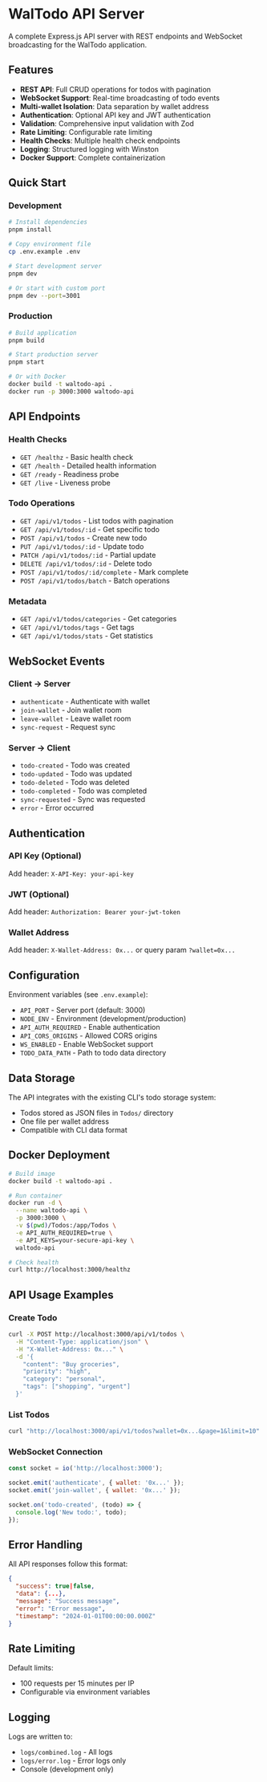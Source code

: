 # WalTodo API Server

A complete Express.js API server with REST endpoints and WebSocket broadcasting for the WalTodo application.

## Features

- **REST API**: Full CRUD operations for todos with pagination
- **WebSocket Support**: Real-time broadcasting of todo events
- **Multi-wallet Isolation**: Data separation by wallet address
- **Authentication**: Optional API key and JWT authentication
- **Validation**: Comprehensive input validation with Zod
- **Rate Limiting**: Configurable rate limiting
- **Health Checks**: Multiple health check endpoints
- **Logging**: Structured logging with Winston
- **Docker Support**: Complete containerization

## Quick Start

### Development

```bash
# Install dependencies
pnpm install

# Copy environment file
cp .env.example .env

# Start development server
pnpm dev

# Or start with custom port
pnpm dev --port=3001
```

### Production

```bash
# Build application
pnpm build

# Start production server
pnpm start

# Or with Docker
docker build -t waltodo-api .
docker run -p 3000:3000 waltodo-api
```

## API Endpoints

### Health Checks
- `GET /healthz` - Basic health check
- `GET /health` - Detailed health information
- `GET /ready` - Readiness probe
- `GET /live` - Liveness probe

### Todo Operations
- `GET /api/v1/todos` - List todos with pagination
- `GET /api/v1/todos/:id` - Get specific todo
- `POST /api/v1/todos` - Create new todo
- `PUT /api/v1/todos/:id` - Update todo
- `PATCH /api/v1/todos/:id` - Partial update
- `DELETE /api/v1/todos/:id` - Delete todo
- `POST /api/v1/todos/:id/complete` - Mark complete
- `POST /api/v1/todos/batch` - Batch operations

### Metadata
- `GET /api/v1/todos/categories` - Get categories
- `GET /api/v1/todos/tags` - Get tags  
- `GET /api/v1/todos/stats` - Get statistics

## WebSocket Events

### Client → Server
- `authenticate` - Authenticate with wallet
- `join-wallet` - Join wallet room
- `leave-wallet` - Leave wallet room
- `sync-request` - Request sync

### Server → Client
- `todo-created` - Todo was created
- `todo-updated` - Todo was updated
- `todo-deleted` - Todo was deleted
- `todo-completed` - Todo was completed
- `sync-requested` - Sync was requested
- `error` - Error occurred

## Authentication

### API Key (Optional)
Add header: `X-API-Key: your-api-key`

### JWT (Optional)
Add header: `Authorization: Bearer your-jwt-token`

### Wallet Address
Add header: `X-Wallet-Address: 0x...` or query param `?wallet=0x...`

## Configuration

Environment variables (see `.env.example`):

- `API_PORT` - Server port (default: 3000)
- `NODE_ENV` - Environment (development/production)
- `API_AUTH_REQUIRED` - Enable authentication
- `API_CORS_ORIGINS` - Allowed CORS origins
- `WS_ENABLED` - Enable WebSocket support
- `TODO_DATA_PATH` - Path to todo data directory

## Data Storage

The API integrates with the existing CLI's todo storage system:
- Todos stored as JSON files in `Todos/` directory
- One file per wallet address
- Compatible with CLI data format

## Docker Deployment

```bash
# Build image
docker build -t waltodo-api .

# Run container
docker run -d \
  --name waltodo-api \
  -p 3000:3000 \
  -v $(pwd)/Todos:/app/Todos \
  -e API_AUTH_REQUIRED=true \
  -e API_KEYS=your-secure-api-key \
  waltodo-api

# Check health
curl http://localhost:3000/healthz
```

## API Usage Examples

### Create Todo
```bash
curl -X POST http://localhost:3000/api/v1/todos \
  -H "Content-Type: application/json" \
  -H "X-Wallet-Address: 0x..." \
  -d '{
    "content": "Buy groceries",
    "priority": "high",
    "category": "personal",
    "tags": ["shopping", "urgent"]
  }'
```

### List Todos
```bash
curl "http://localhost:3000/api/v1/todos?wallet=0x...&page=1&limit=10"
```

### WebSocket Connection
```javascript
const socket = io('http://localhost:3000');

socket.emit('authenticate', { wallet: '0x...' });
socket.emit('join-wallet', { wallet: '0x...' });

socket.on('todo-created', (todo) => {
  console.log('New todo:', todo);
});
```

## Error Handling

All API responses follow this format:
```json
{
  "success": true|false,
  "data": {...},
  "message": "Success message",
  "error": "Error message",
  "timestamp": "2024-01-01T00:00:00.000Z"
}
```

## Rate Limiting

Default limits:
- 100 requests per 15 minutes per IP
- Configurable via environment variables

## Logging

Logs are written to:
- `logs/combined.log` - All logs
- `logs/error.log` - Error logs only
- Console (development only)